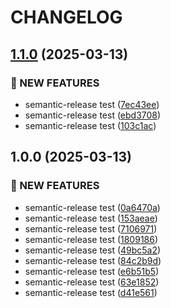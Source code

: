 # CHANGELOG

## [1.1.0](https://github.com/100-hours-a-week/8-team-kar98-luckeat-be/compare/v1.0.0...v1.1.0) (2025-03-13)

### 🚀 NEW FEATURES

* semantic-release test ([7ec43ee](https://github.com/100-hours-a-week/8-team-kar98-luckeat-be/commit/7ec43eeb646bbdc7b3f4defdfc981ebf1a6bd53a))
* semantic-release test ([ebd3708](https://github.com/100-hours-a-week/8-team-kar98-luckeat-be/commit/ebd3708f53b633b073addaf0546293a796d396ba))
* semantic-release test ([103c1ac](https://github.com/100-hours-a-week/8-team-kar98-luckeat-be/commit/103c1ac0a4e3cd6a267a8a14048f63c09c1abe29))

## 1.0.0 (2025-03-13)

### 🚀 NEW FEATURES

* semantic-release test ([0a6470a](https://github.com/100-hours-a-week/8-team-kar98-luckeat-be/commit/0a6470a0ce25401fd061ac0db738acb3b742f2e8))
* semantic-release test ([153aeae](https://github.com/100-hours-a-week/8-team-kar98-luckeat-be/commit/153aeaefbee1c23fba155689404c9dc644129ba5))
* semantic-release test ([7106971](https://github.com/100-hours-a-week/8-team-kar98-luckeat-be/commit/7106971db6dfb2be5fd68912d8d7e8e08d990ca2))
* semantic-release test ([1809186](https://github.com/100-hours-a-week/8-team-kar98-luckeat-be/commit/18091869e2fa6af17e0c9a32b802562dc9d7faa5))
* semantic-release test ([49bc5a2](https://github.com/100-hours-a-week/8-team-kar98-luckeat-be/commit/49bc5a29e8e2dc26be54cf87fe5b81fc74416c61))
* semantic-release test ([84c2b9d](https://github.com/100-hours-a-week/8-team-kar98-luckeat-be/commit/84c2b9da05b7d2e3f75b7efb67c30966b0d2201b))
* semantic-release test ([e6b51b5](https://github.com/100-hours-a-week/8-team-kar98-luckeat-be/commit/e6b51b5033ae7f004fc73905d99f336495816162))
* semantic-release test ([63e1852](https://github.com/100-hours-a-week/8-team-kar98-luckeat-be/commit/63e18522cf2aea0927d29242a50e1f0cc6181111))
* semantic-release test ([d41e561](https://github.com/100-hours-a-week/8-team-kar98-luckeat-be/commit/d41e561e954db80967eb9539ff505f06bae841de))
